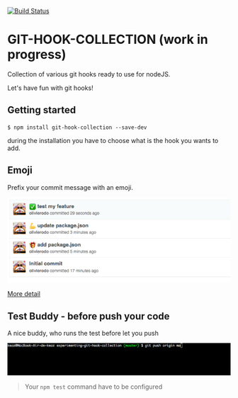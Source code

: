 [![Build Status](https://travis-ci.org/olivierodo/git-hook-collection.svg?branch=master)](https://travis-ci.org/olivierodo/git-hook-collection)

# GIT-HOOK-COLLECTION (work in progress)

Collection of various git hooks ready to use for nodeJS.

Let's have fun with git hooks!

## Getting started

```
$ npm install git-hook-collection --save-dev
```

during the installation you have to choose what is the hook you wants to add.


## Emoji

Prefix your commit message with an emoji.

![preview](doc/img/emoji.png)

[More detail](doc/emoji.md)


## Test Buddy - before push your code

A nice buddy, who runs the test before let you push

![preview](doc/img/test-buddy.gif)

> Your `npm test` command have to be configured


[comment]: <> (## Check before commit)

[comment]: <> (## Show you the todo needs to be done)

[comment]: <> (## Have a notification if the package.json get updated)

[comment]: <> (## Npm install if the package.json get updated)

[comment]: <> (## Deploy to Heroku if you push on master)

